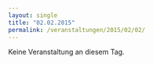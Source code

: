 ```yaml
---
layout: single
title: "02.02.2015"
permalink: /veranstaltungen/2015/02/02/
---
```


Keine Veranstaltung an diesem Tag.
